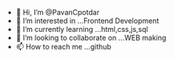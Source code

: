- 👋 Hi, I’m @PavanCpotdar
- 👀 I’m interested in ...Frontend Development
- 🌱 I’m currently learning ...html,css,js,sql
- 💞️ I’m looking to collaborate on ...WEB making 
- 📫 How to reach me ...github

<!---
PavanCpotdar/PavanCpotdar is a ✨ special ✨ repository because its `README.md` (this file) appears on your GitHub profile.
You can click the Preview link to take a look at your changes.
--->
